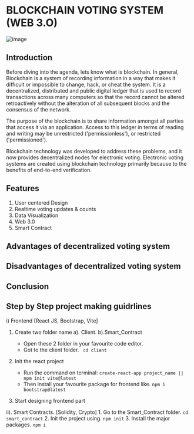 # BLOCKCHAIN VOTING SYSTEM (WEB 3.O)
![image](https://user-images.githubusercontent.com/64581460/193853383-32b8f648-e7ba-4af2-b17f-0f528d63a7e4.png)

## Introduction
Before diving into the agenda, lets know what is blockchain. In general, Blockchain is a system of recording information in a way that makes it difficult or impossible to change, hack, or cheat the system. It is a decentralized, distributed and public digital ledger that is used to record transactions across many computers so that the record cannot be altered retroactively without the alteration of all subsequent blocks and the consensus of the network.

The purpose of the blockchain is to share information amongst all parties that access it via an application. Access to this ledger in terms of reading and writing may be unrestricted ('permissionless'), or restricted ('permissioned').

Blockchain technology was developed to address these problems, and it now provides decentralized nodes for electronic voting. Electronic voting systems are created using blockchain technology primarily because to the benefits of end-to-end verification.

## Features
1. User centered Design
2. Realtime voting updates & counts
3. Data Visualization
4. Web 3.0
5. Smart Contract

## Advantages of decentralized voting system


## Disadvantages of decentralized voting system


## Conclusion



## Step by Step project making guidrlines
 i) Frontend [React JS, Bootstrap, Vite]
   1. Create two folder name a). Client.    b).Smart_Contract
      - Open these 2 folder in your favourite code editor.
      - Got to the client folder.            ``` cd client```
 
   2. Init the react project 
      - Run the command on terminal:    ``` create-react-app project_name || npm init vite@latest ```
      - Then install your favourite package for frontend like.    ``` npm i bootstrap@latest ```
   
   3. Start designing frontend part
   
   
  ii). Smart Contracts.     [Solidity, Crypto]
    1.  Go to the Smart_Contract folder.       ``` cd smart_contract ```
    2. Init the project using.  ``` npm init ```
    3. Install the major packages.     ``` npm i ```

